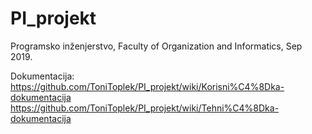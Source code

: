 # PI_projekt
Programsko inženjerstvo, Faculty of Organization and Informatics, Sep 2019.

Dokumentacija: 
https://github.com/ToniToplek/PI_projekt/wiki/Korisni%C4%8Dka-dokumentacija
https://github.com/ToniToplek/PI_projekt/wiki/Tehni%C4%8Dka-dokumentacija
